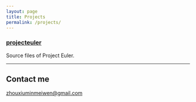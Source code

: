 ```yaml
---
layout: page
title: Projects
permalink: /projects/
---
```


### [projecteuler](https://github.com/zhouxiumin/projecteuler) 
Source files of Project Euler.

***

## Contact me

[zhouxiuminmeiwen@gmail.com](mailto:zhouxiuminmeiwen@gmail.com)
